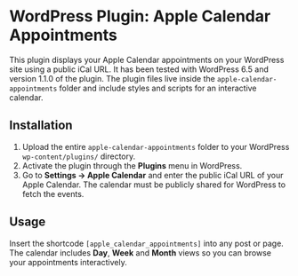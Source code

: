 # WordPress Plugin: Apple Calendar Appointments

This plugin displays your Apple Calendar appointments on your WordPress site using a public iCal URL. It has been tested with WordPress 6.5 and version 1.1.0 of the plugin. The plugin files live inside the `apple-calendar-appointments` folder and include styles and scripts for an interactive calendar.

## Installation
1. Upload the entire `apple-calendar-appointments` folder to your WordPress `wp-content/plugins/` directory.
2. Activate the plugin through the **Plugins** menu in WordPress.
3. Go to **Settings → Apple Calendar** and enter the public iCal URL of your Apple Calendar.
   The calendar must be publicly shared for WordPress to fetch the events.

## Usage
Insert the shortcode `[apple_calendar_appointments]` into any post or page. The calendar includes **Day**, **Week** and **Month** views so you can browse your appointments interactively.

